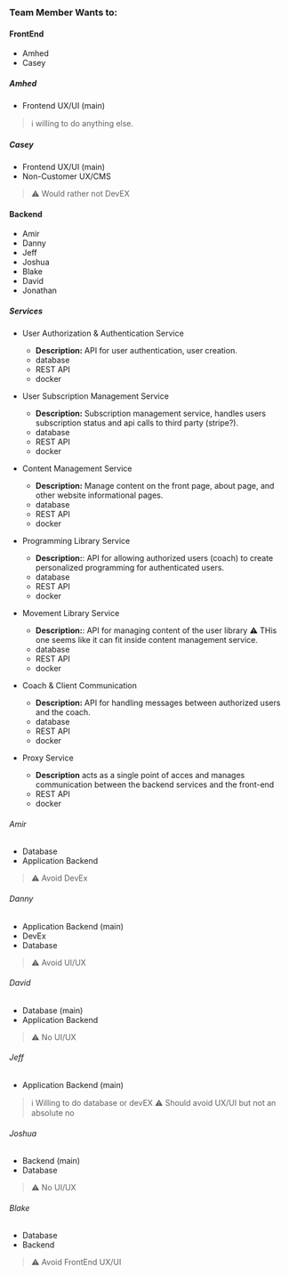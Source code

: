 ### Team Member Wants to:

#### FrontEnd
* Amhed
* Casey

##### Amhed
* Frontend UX/UI (main)
> :information_source: willing to do anything else.

##### Casey
* Frontend UX/UI (main)
* Non-Customer UX/CMS
> :warning: Would rather not DevEX

#### Backend
* Amir
* Danny 
* Jeff 
* Joshua
* Blake
* David
* Jonathan


##### Services
* User Authorization & Authentication Service
    - **Description:** API for user authentication, user creation. 
    - database
    - REST API
    - docker

* User Subscription Management Service
    - **Description:** Subscription management service, handles users subscription status and api calls to third party (stripe?). 
    - database
    - REST API
    - docker

* Content Management Service
    - **Description:** Manage content on the front page, about page, and other website informational pages.
    - database
    - REST API
    - docker

* Programming Library Service
    - **Description:**: API for allowing authorized users (coach) to create personalized programming for authenticated users.
    - database
    - REST API
    - docker

* Movement Library Service
    - **Description:**: API for managing content of the user library :warning: THis one seems like it can fit inside content management service.
    - database
    - REST API
    - docker

* Coach & Client Communication
    - **Description:** API for handling messages between authorized users and the coach.
    - database
    - REST API
    - docker

* Proxy Service
    - **Description** acts as a single point of acces and manages communication between the backend services and the front-end
    - REST API
    - docker



###### Amir
* Database
* Application Backend
> :warning: Avoid DevEx

###### Danny
* Application Backend (main)
* DevEx
* Database
> :warning: Avoid UI/UX

###### David 
* Database (main)
* Application Backend

> :warning: No UI/UX

###### Jeff
* Application Backend (main)
> :information_source: Willing to do database or devEX
> :warning: Should avoid UX/UI but not an absolute no

###### Joshua
* Backend (main)
* Database
> :warning: No UI/UX

###### Blake
* Database
* Backend
> :warning: Avoid FrontEnd UX/UI

